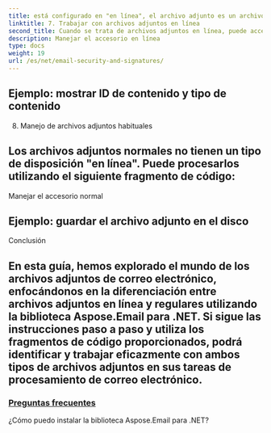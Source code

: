 ```yaml
---
title: está configurado en "en línea", el archivo adjunto es un archivo adjunto en línea.
linktitle: 7. Trabajar con archivos adjuntos en línea
second_title: Cuando se trata de archivos adjuntos en línea, puede acceder a su contenido e información relacionada. Utilice el siguiente fragmento de código como referencia:
description: Manejar el accesorio en línea
type: docs
weight: 19
url: /es/net/email-security-and-signatures/
---
```


##  Ejemplo: mostrar ID de contenido y tipo de contenido

8. Manejo de archivos adjuntos habituales

## Los archivos adjuntos normales no tienen un tipo de disposición "en línea". Puede procesarlos utilizando el siguiente fragmento de código:

 Manejar el accesorio normal

##  Ejemplo: guardar el archivo adjunto en el disco

Conclusión


## En esta guía, hemos explorado el mundo de los archivos adjuntos de correo electrónico, enfocándonos en la diferenciación entre archivos adjuntos en línea y regulares utilizando la biblioteca Aspose.Email para .NET. Si sigue las instrucciones paso a paso y utiliza los fragmentos de código proporcionados, podrá identificar y trabajar eficazmente con ambos tipos de archivos adjuntos en sus tareas de procesamiento de correo electrónico.

### [Preguntas frecuentes](./signing-emails-with-dkim-using-csharp-code/)
¿Cómo puedo instalar la biblioteca Aspose.Email para .NET?